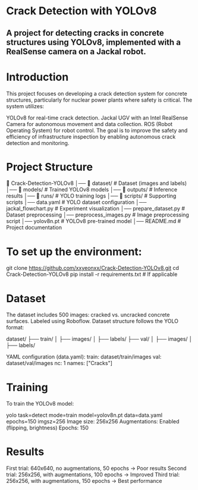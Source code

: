 # Crack Detection with YOLOv8
## A project for detecting cracks in concrete structures using YOLOv8, implemented with a RealSense camera on a Jackal robot.

# Introduction
This project focuses on developing a crack detection system for concrete structures, particularly for nuclear power plants where safety is critical. The system utilizes:

YOLOv8 for real-time crack detection.
Jackal UGV with an Intel RealSense Camera for autonomous movement and data collection.
ROS (Robot Operating System) for robot control.
The goal is to improve the safety and efficiency of infrastructure inspection by enabling autonomous crack detection and monitoring.

# Project Structure
📂 Crack-Detection-YOLOv8
│── 📂 dataset/                 # Dataset (images and labels)
│── 📂 models/                  # Trained YOLOv8 models
│── 📂 outputs/                 # Inference results
│── 📂 runs/                     # YOLO training logs
│── 📂 scripts/                  # Supporting scripts
│── data.yaml                    # YOLO dataset configuration
│── jackal_flowchart.py          # Experiment visualization
│── prepare_dataset.py           # Dataset preprocessing
│── preprocess_images.py         # Image preprocessing script
│── yolov8n.pt                    # YOLOv8 pre-trained model
│── README.md                     # Project documentation


# To set up the environment:
git clone https://github.com/xxyeonxx/Crack-Detection-YOLOv8.git
cd Crack-Detection-YOLOv8
pip install -r requirements.txt  # If applicable


# Dataset
The dataset includes 500 images: cracked vs. uncracked concrete surfaces.
Labeled using Roboflow.
Dataset structure follows the YOLO format:

dataset/
├── train/
│   ├── images/
│   ├── labels/
├── val/
│   ├── images/
│   ├── labels/

YAML configuration (data.yaml):
train: dataset/train/images
val: dataset/val/images
nc: 1
names: ["Cracks"]

# Training
To train the YOLOv8 model:

yolo task=detect mode=train model=yolov8n.pt data=data.yaml epochs=150 imgsz=256
Image size: 256x256
Augmentations: Enabled (flipping, brightness)
Epochs: 150

# Results
First trial: 640x640, no augmentations, 50 epochs → Poor results
Second trial: 256x256, with augmentations, 100 epochs → Improved
Third trial: 256x256, with augmentations, 150 epochs → Best performance
